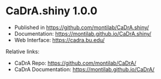 # CaDrA.shiny 1.0.0
* Published in https://github.com/montilab/CaDrA.shiny/
* Documentation: https://montilab.github.io/CaDrA.shiny/
* Web Interface: https://cadra.bu.edu/

Relative links:
* CaDrA Repo: https://github.com/montilab/CaDrA/
* CaDrA Documentation: https://montilab.github.io/CaDrA/
